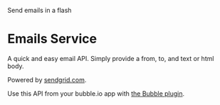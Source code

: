 Send emails in a flash

# Emails Service

A quick and easy email API. Simply provide a from, to, and text or html body.

Powered by [sendgrid.com](https://sendgrid.com).

Use this API from your bubble.io app with [the Bubble plugin](https://bubble.io/plugin/micro-email-1631612826418x685107635829080000).
